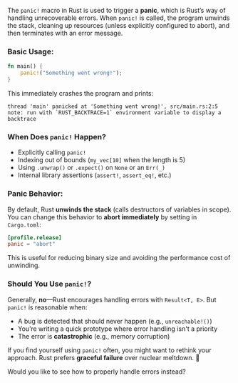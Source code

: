 The `panic!` macro in Rust is used to trigger a **panic**, which is Rust’s way of handling unrecoverable errors. When `panic!` is called, the program unwinds the stack, cleaning up resources (unless explicitly configured to abort), and then terminates with an error message.  

### Basic Usage:
```rust
fn main() {
    panic!("Something went wrong!");
}
```
This immediately crashes the program and prints:  
```
thread 'main' panicked at 'Something went wrong!', src/main.rs:2:5
note: run with `RUST_BACKTRACE=1` environment variable to display a backtrace
```

### When Does `panic!` Happen?
- Explicitly calling `panic!`
- Indexing out of bounds (`my_vec[10]` when the length is 5)
- Using `.unwrap()` or `.expect()` on `None` or an `Err(_)`
- Internal library assertions (`assert!`, `assert_eq!`, etc.)

### Panic Behavior:
By default, Rust **unwinds the stack** (calls destructors of variables in scope). You can change this behavior to **abort immediately** by setting in `Cargo.toml`:
```toml
[profile.release]
panic = "abort"
```
This is useful for reducing binary size and avoiding the performance cost of unwinding.

### Should You Use `panic!`?
Generally, **no**—Rust encourages handling errors with `Result<T, E>`. But `panic!` is reasonable when:
- A bug is detected that should never happen (e.g., `unreachable!()`)
- You’re writing a quick prototype where error handling isn't a priority
- The error is **catastrophic** (e.g., memory corruption)

If you find yourself using `panic!` often, you might want to rethink your approach. Rust prefers **graceful failure** over nuclear meltdown. 🚀

Would you like to see how to properly handle errors instead?
